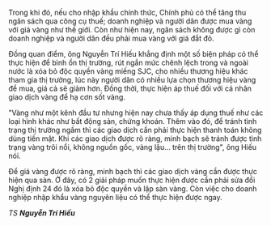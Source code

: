 Trong khi đó, nếu cho nhập khẩu chính thức, Chính phủ có thể tăng thu ngân sách qua công cụ thuế; doanh nghiệp và người dân được mua vàng với giá vàng như thế giới. Còn như hiện nay, ngân sách không được gì còn doanh nghiệp và người dân đều phải mua vàng với giá đắt đỏ.

Đồng quan điểm, ông Nguyễn Trí Hiếu khẳng định một số biện pháp có thể thực hiện để bình ổn thị trường, rút ngắn mức chênh lệch trong và ngoài nước là xóa bỏ độc quyền vàng miếng SJC, cho nhiều thương hiệu khác tham gia thị trường, lúc này người dân có nhiều lựa chọn thương hiệu vàng để mua, giá cả sẽ giảm hơn. Đồng thời, thực hiện áp thuế đối với cá nhân giao dịch vàng để hạ cơn sốt vàng. 

"Vàng như một kênh đầu tư nhưng hiện nay chưa thấy áp dụng thuế như các loại hình khác như bất động sản, chứng khoán. Thêm vào đó, để tránh tình trạng thị trường ngầm thì các giao dịch cần phải thực hiện thanh toán không dùng tiền mặt. Khi các giao dịch được rõ ràng, minh bạch sẽ tránh được tình trạng vàng trôi nổi, không nguồn gốc, vàng lậu… trên thị trường", ông Hiếu nói.

Để giá vàng được rõ ràng, minh bạch thì các giao dịch vàng cần được thực hiện qua sàn. Ở đây, có 2 giải pháp muốn thực hiện được cần phải sửa đổi Nghị định 24 đó là xóa bỏ độc quyền và lập sàn vàng. Còn việc cho doanh nghiệp nhập khẩu vàng nguyên liệu có thể thực hiện được ngay.

*TS **Nguyễn Trí Hiếu***
